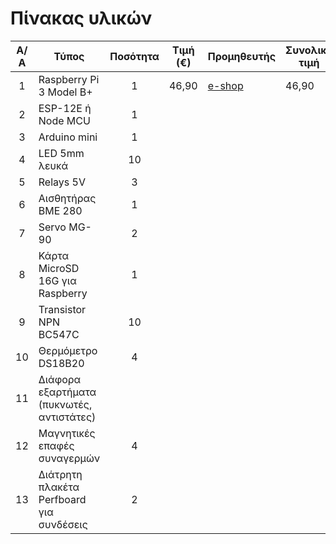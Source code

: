 Πίνακας υλικών
======================

|Α/Α|   Τύπος	                                  | Ποσότητα| Τιμή (€) | Προμηθευτής | Συνολική τιμή | 
|:--:|------------------------------------------|:-------:|----------|-------------|---------------|
| 1	| Raspberry Pi 3 Model B+                   |    1    | 46,90    | [e-shop](https://www.e-shop.gr/modmypi-mmp-1153-raspberry-pi-3-model-b--p-PER.818063) | 46,90 |
| 2	| ESP-12E ή Node MCU	                       |    1    |
| 3	| Arduino mini	                             |    1    |
| 4	| LED 5mm λευκά	                            |   10    |
| 5	| Relays 5V	                                |    3    |
| 6	| Αισθητήρας BME 280	                       |    1    |
| 7	| Servo MG-90	                              |    2    |
| 8	| Κάρτα MicroSD 16G για Raspberry	          |    1    |
| 9	| Transistor NPN BC547C	                    |   10    |
|10	| Θερμόμετρο DS18B20	                       |    4    |
|11	| Διάφορα εξαρτήματα (πυκνωτές, αντιστάτες) |	        |
|12	| Μαγνητικές επαφές συναγερμών	             |    4    |
|13	| Διάτρητη πλακέτα Perfboard για συνδέσεις	 |    2    |
